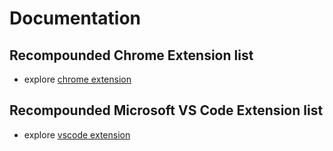 # Documentation

## Recompounded Chrome Extension list

- explore [chrome extension](chrome.extension.md)

## Recompounded Microsoft VS Code Extension list

- explore [vscode extension](vscode.extension.md)
